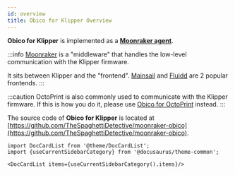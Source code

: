 ```yaml
---
id: overview
title: Obico for Klipper Overview
---
```


**Obico for Klipper** is implemented as a [**Moonraker agent**](https://moonraker.readthedocs.io/en/latest/web_api/).

:::info
[Moonraker](https://moonraker.readthedocs.io/en/latest/web_api/) is a "middleware" that handles the low-level communication with the Klipper firmware.

It sits between Klipper and the "frontend". [Mainsail](https://docs.mainsail.xyz/) and [Fluidd](https://docs.fluidd.xyz/) are 2 popular frontends.
:::

:::caution
OctoPrint is also commonly used to communicate with the Klipper firmware. If this is how you do it, please use [Obico for OctoPrint](/docs/user-guides/octoprint-plugin-setup/) instead.
:::

The source code of **Obico for Klipper** is located at [https://github.com/TheSpaghettiDetective/moonraker-obico](https://github.com/TheSpaghettiDetective/moonraker-obico).


```mdx-code-block
import DocCardList from '@theme/DocCardList';
import {useCurrentSidebarCategory} from '@docusaurus/theme-common';

<DocCardList items={useCurrentSidebarCategory().items}/>
```
